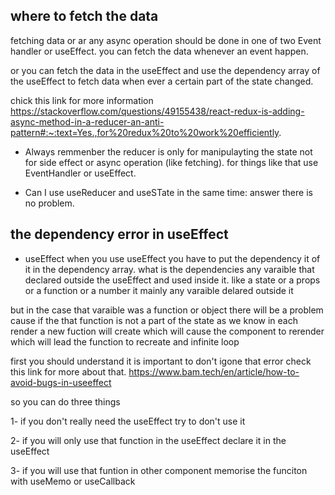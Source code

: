 ## where to fetch the data

fetching data or ar any async operation should be done in one of two Event handler or useEffect. you can fetch the data whenever an event happen.

or you can fetch the data in the useEffect and use the dependency array of the useEffect to fetch data when ever a certain part of the state changed.

chick this link for more information https://stackoverflow.com/questions/49155438/react-redux-is-adding-async-method-in-a-reducer-an-anti-pattern#:~:text=Yes.,for%20redux%20to%20work%20efficiently.

- Always remmenber the reducer is only for manipulayting the state not for side effect or async operation (like fetching). for things like that use EventHandler or useEffect.

- Can I use useReducer and useSTate in the same time: answer there is no problem.

## the dependency error in useEffect

- useEffect when you use useEffect you have to put the dependency it of it in the dependency array. what is the dependencies any varaible that declared outside the useEffect and used inside it. like a
  state or a props or a function or a number it mainly any varaible delared outside it

but in the case that varaible was a function or object there will be a problem cause if the that function is not a part of the state as we know in each render a new fuction will create which will
cause the component to rerender which will lead the function to recreate and infinite loop

first you should understand it is important to don't igone that error check this link for more about that. https://www.bam.tech/en/article/how-to-avoid-bugs-in-useeffect

so you can do three things

1- if you don't really need the useEffect try to don't use it

2- if you will only use that function in the useEffect declare it in the useEffect

3- if you will use that funtion in other component memorise the funciton with useMemo or useCallback
